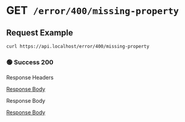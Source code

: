 # <span class="method-get">GET</span>` /error/400/missing-property`

## Request Example

```bash
curl https://api.localhost/error/400/missing-property
```

<!-- tabs:start -->

### **🟢 Success 200**

<div class="code-title auto-refresh">Response Headers</div>

[Response Body](./get-400-missing-property/200-response-header.txt ':include :type=code')

<div class="code-title auto-refresh">Response Body</div>

[Response Body](./get-400-missing-property/200-response-body.txt ':include :type=code')

<!-- tabs:end -->
